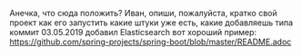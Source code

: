 Анечка, что сюда положить?
Иван, опиши, пожалуйста, кратко свой проект
как его запустить
какие штуки уже есть, какие добавляешь
типа коммит 03.05.2019 добавил Elasticsearch
вот хороший пример: https://github.com/spring-projects/spring-boot/blob/master/README.adoc
